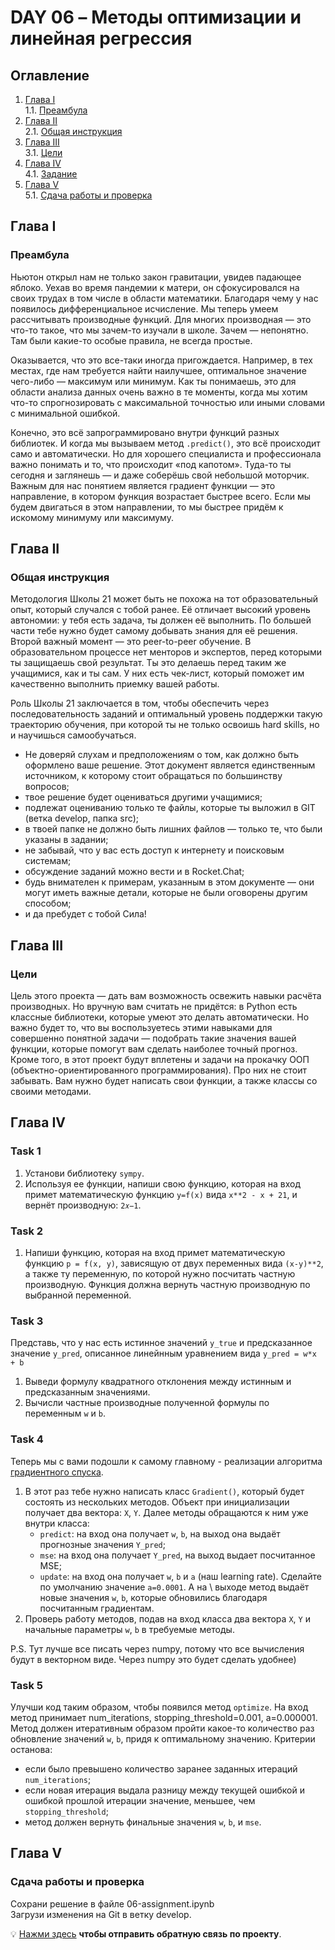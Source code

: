 # DAY 06 – Методы оптимизации и линейная регрессия
## Оглавление
1. [Глава I](#глава-i) \
    1.1. [Преамбула](#преамбула)
2. [Глава II](#глава-ii) \
    2.1. [Общая инструкция](#общая-инструкция)
3. [Глава III](#глава-iii) \
    3.1. [Цели](#цели)
4. [Глава IV](#глава-iv) \
    4.1. [Задание](#задание)
5. [Глава V](#глава-v) \
    5.1. [Сдача работы и проверка](#сдача-работы-и-проверка)

## Глава I
### Преамбула
Ньютон открыл нам не только закон гравитации, увидев падающее яблоко. Уехав во время пандемии к матери, 
он сфокусировался на своих трудах в том числе в области математики. Благодаря чему у нас появилось дифференциальное 
исчисление. Мы теперь умеем рассчитывать производные функций. Для многих производная — это что-то такое, 
что мы зачем-то изучали в школе. Зачем — непонятно. Там были какие-то особые правила, не всегда простые.

Оказывается, что это все-таки иногда пригождается. Например, в тех местах, где нам требуется найти наилучшее, 
оптимальное значение чего-либо — максимум или минимум. Как ты понимаешь, это для области анализа данных очень 
важно в те моменты, когда мы хотим что-то спрогнозировать с максимальной точностью или иными словами с минимальной ошибкой.

Конечно, это всё запрограммировано внутри функций разных библиотек. И когда мы вызываем метод `.predict()`, 
это всё происходит само и автоматически. Но для хорошего специалиста и профессионала важно понимать и то, что происходит 
«под капотом». Туда-то ты сегодня и заглянешь — и даже соберёшь свой небольшой моторчик.
Важным для нас понятием является градиент функции — это направление, в котором функция возрастает быстрее всего. 
Если мы будем двигаться в этом направлении, то мы быстрее придём к искомому минимуму или максимуму.


## Глава II
### Общая инструкция

Методология Школы 21 может быть не похожа на тот образовательный опыт, который случался с тобой ранее. Её отличает высокий уровень автономии: у тебя есть задача, ты должен её выполнить. По большей части тебе нужно будет самому добывать знания для её решения. Второй важный момент — это peer-to-peer обучение. В образовательном процессе нет менторов и экспертов, перед которыми ты защищаешь свой результат. Ты это делаешь перед таким же учащимися, как и ты сам. У них есть чек-лист, который поможет им качественно выполнить приемку вашей работы.

Роль Школы 21 заключается в том, чтобы обеспечить через последовательность заданий и оптимальный уровень поддержки такую траекторию обучения, при которой ты не только освоишь hard skills, но и научишься самообучаться.

- Не доверяй слухам и предположениям о том, как должно быть оформлено ваше решение. Этот документ является единственным источником, к которому стоит обращаться по большинству вопросов;
- твое решение будет оцениваться другими учащимися;
- подлежат оцениванию только те файлы, которые ты выложил в GIT (ветка develop, папка src);
- в твоей папке не должно быть лишних файлов — только те, что были указаны в задании;
- не забывай, что у вас есть доступ к интернету и поисковым системам;
- обсуждение заданий можно вести и в Rocket.Chat;
- будь внимателен к примерам, указанным в этом документе — они могут иметь важные детали, которые не были оговорены другим способом;
- и да пребудет с тобой Сила!



## Глава III
### Цели
Цель этого проекта — дать вам возможность освежить навыки расчёта производных. Но вручную вам считать не придётся: 
в Python есть классные библиотеки, которые умеют это делать автоматически. Но важно будет то, что вы воспользуетесь 
этими навыками для совершенно понятной задачи — подобрать такие значения вашей функции, которые помогут вам сделать 
наиболее точный прогноз. Кроме того, в этот проект будут вплетены и задачи на прокачку ООП (объектно-ориентированного
программирования). Про них не стоит забывать. Вам нужно будет написать свои функции, а также классы со своими методами.

## Глава IV

### Task 1
1. Установи библиотеку `sympy`.
2. Используя ее функции, напиши свою функцию, которая 
на вход примет математическую функцию `y=f(x)` вида `x**2 - x + 21`, и вернёт производную: `2𝑥−1`.

### Task 2
1. Напиши функцию, которая на вход примет математическую функцию `p = f(x, y)`, 
зависящую от двух переменных вида `(x-y)**2`, а также ту переменную, по которой нужно посчитать частную производную.
Функция должна вернуть частную производную по выбранной переменной.

### Task 3
Представь, что у нас есть истинное значений `y_true` и предсказанное значение `y_pred`, описанное линейнным уравнением вида `y_pred = w*x + b`
1. Выведи формулу квадратного отклонения между истинным и предсказанным значениями. 
2. Вычисли частные производные полученной формулы по переменным `w` и `b`.

### Task 4
Теперь мы с вами подошли к самому главному - реализации алгоритма [градиентного спуска](http://www.machinelearning.ru/wiki/index.php?title=%D0%9C%D0%B5%D1%82%D0%BE%D0%B4_%D0%B3%D1%80%D0%B0%D0%B4%D0%B8%D0%B5%D0%BD%D1%82%D0%BD%D0%BE%D0%B3%D0%BE_%D1%81%D0%BF%D1%83%D1%81%D0%BA%D0%B0).
1. В этот раз тебе нужно написать класс `Gradient()`, который будет состоять из нескольких методов. Объект при 
инициализации получает два вектора: `X`, `Y`. Далее методы обращаются к ним уже внутри класса: 
     * `predict`: на вход она получает `w`, `b`, на выход она выдаёт прогнозные значения `Y_pred`;
     * `mse`: на вход она получает `Y_pred`, на выход выдает посчитанное MSE;
     * `update`: на вход она получает `w`, `b` и `a` (наш learning rate). Сделайте по умолчанию значение `a=0.0001`. А на \ 
выходe метод выдаёт новые значения `w`, `b`, которые обновились благодаря посчитанным градиентам.
2. Проверь работу методов, подав на вход класса два вектора `X`, `Y` и начальные параметры `w`, `b` в требуемые методы.

P.S. Тут лучше все писать через numpy, потому что все вычисления будут в векторном виде. Через numpy это будет сделать удобнее)

### Task 5
Улучши код таким образом, чтобы появился метод `optimize`. На вход метод принимает num_iterations,
stopping_threshold=0.001, a=0.000001.
Метод должен итеративным образом пройти какое-то количество раз обновление значений `w`, `b`, 
придя к оптимальному значению. Критерии останова:
  * если было превышено количество заранее заданных итераций `num_iterations`;
  * если новая итерация выдала разницу между текущей ошибкой и ошибкой прошлой итерации значение, меньшее, чем `stopping_threshold`;
  * метод должен вернуть финальные значения `w`, `b`, и `mse`.


## Глава V
### Сдача работы и проверка
Сохрани решение в файле 06-assignment.ipynb \
Загрузи изменения на Git в ветку develop.

💡 [Нажми здесь](https://forms.gle/Prw35rPJ3S4hYHJg6) **чтобы отправить обратную связь по проекту**. 

